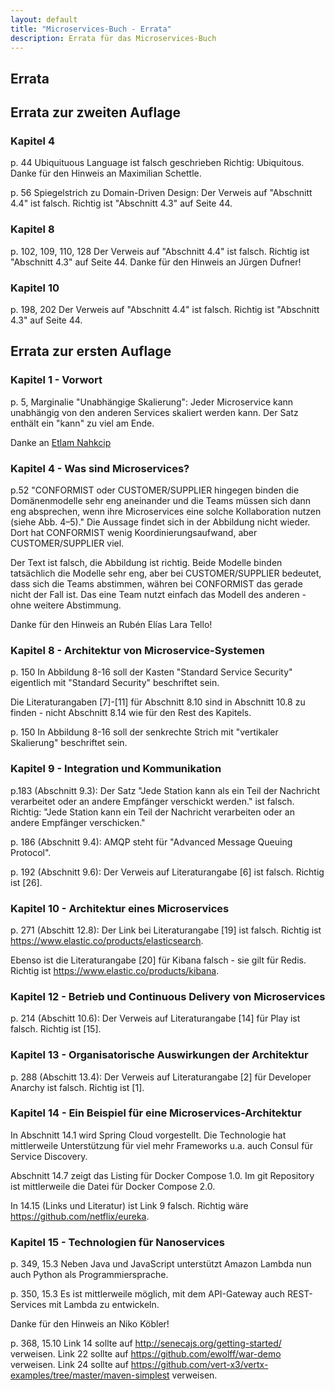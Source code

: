 ```yaml
---
layout: default
title: "Microservices-Buch - Errata"
description: Errata für das Microservices-Buch
---
```


Errata
---

## Errata zur zweiten Auflage

### Kapitel 4

p. 44 Ubiquituous Language ist falsch geschrieben
	Richtig: Ubiquitous. Danke für den Hinweis an Maximilian
	Schettle.

p. 56 Spiegelstrich zu Domain-Driven Design:
      Der Verweis auf "Abschnitt 4.4" ist falsch.
      Richtig ist "Abschnitt 4.3" auf Seite 44.

### Kapitel 8

p. 102, 109, 110, 128 Der Verweis auf "Abschnitt 4.4" ist falsch.
      Richtig ist "Abschnitt 4.3" auf Seite 44.
      Danke für den Hinweis an Jürgen Dufner!

### Kapitel 10

p. 198, 202 Der Verweis auf "Abschnitt 4.4" ist falsch.
      Richtig ist "Abschnitt 4.3" auf Seite 44.



## Errata zur ersten Auflage

### Kapitel 1 - Vorwort

p. 5, Marginalie "Unabhängige Skalierung": Jeder Microservice kann
      unabhängig von den anderen Services skaliert werden kann. Der
      Satz enthält ein "kann" zu viel am Ende.

Danke an [Etlam Nahkcip](https://twitter.com/Coderebelll)

### Kapitel 4 - Was sind Microservices?

p.52 "CONFORMIST oder CUSTOMER/SUPPLIER hingegen binden die
      Domänenmodelle sehr eng aneinander und die Teams müssen sich
      dann eng absprechen, wenn ihre Microservices eine solche
      Kollaboration nutzen (siehe Abb. 4–5)." Die Aussage findet sich
      in der Abbildung nicht wieder. Dort hat CONFORMIST wenig
      Koordinierungsaufwand, aber CUSTOMER/SUPPLIER viel.

Der Text ist falsch, die Abbildung ist richtig. Beide Modelle binden
      tatsächlich die Modelle sehr eng, aber bei CUSTOMER/SUPPLIER
      bedeutet, dass sich die Teams abstimmen, währen bei CONFORMIST
      das gerade nicht der Fall ist. Das eine Team nutzt einfach das
      Modell des anderen - ohne weitere Abstimmung.

Danke für den Hinweis an Rubén Elías Lara Tello!

      
### Kapitel 8 - Architektur von Microservice-Systemen

p. 150 In Abbildung 8-16 soll der Kasten "Standard Service Security"
      eigentlich mit "Standard Security" beschriftet sein.

Die Literaturangaben [7]-[11] für Abschnitt 8.10 sind in
      Abschnitt 10.8 zu finden - nicht Abschnitt 8.14 wie für den Rest
      des Kapitels.

p. 150 In Abbildung 8-16 soll der senkrechte Strich mit "vertikaler
      Skalierung" beschriftet sein.

### Kapitel 9 - Integration und Kommunikation

p.183 (Abschnitt 9.3): Der Satz "Jede Station kann als ein Teil der
      Nachricht verarbeitet oder an andere Empfänger verschickt
      werden." ist falsch. Richtig: "Jede Station kann ein Teil der
      Nachricht verarbeiten oder an andere Empfänger verschicken."

p. 186 (Abschnitt 9.4): AMQP steht für "Advanced Message
      Queuing Protocol".

p. 192 (Abschnitt 9.6): Der Verweis auf Literaturangabe [6]
      ist falsch. Richtig ist [26].

### Kapitel 10 - Architektur eines Microservices

p. 271 (Abschitt 12.8): Der Link bei Literaturangabe [19] ist
      falsch. Richtig ist <https://www.elastic.co/products/elasticsearch>. 

 Ebenso ist die Literaturangabe [20] für Kibana falsch - sie gilt
      für Redis. Richtig ist <https://www.elastic.co/products/kibana>.
      

### Kapitel 12 - Betrieb und Continuous Delivery von Microservices

p. 214 (Abschitt 10.6): Der Verweis auf Literaturangabe [14] für
      Play ist falsch. Richtig ist [15].

### Kapitel 13 - Organisatorische Auswirkungen der Architektur

p. 288 (Abschitt 13.4): Der Verweis auf Literaturangabe [2]
      für Developer Anarchy ist falsch. Richtig ist [1].


### Kapitel 14 - Ein Beispiel für eine Microservices-Architektur

In Abschnitt 14.1 wird Spring Cloud vorgestellt. Die Technologie hat
      mittlerweile Unterstützung für viel mehr Frameworks u.a. auch
      Consul für Service Discovery.

Abschnitt 14.7 zeigt das Listing für Docker Compose 1.0. Im git
      Repository ist mittlerweile die Datei für Docker Compose 2.0.

In 14.15 (Links und Literatur) ist Link 9 falsch. Richtig
      wäre <https://github.com/netflix/eureka>.

### Kapitel 15 - Technologien für Nanoservices

p. 349, 15.3 Neben Java und JavaScript unterstützt Amazon Lambda nun
      auch Python als Programmiersprache.

p. 350, 15.3 Es ist mittlerweile möglich, mit dem API-Gateway auch
      REST-Services mit Lambda zu entwickeln.

Danke für den Hinweis an Niko Köbler!

p. 368, 15.10 Link 14 sollte auf
      <http://senecajs.org/getting-started/> verweisen. Link 22 sollte
      auf <https://github.com/ewolff/war-demo> verweisen. Link 24
      sollte auf
      <https://github.com/vert-x3/vertx-examples/tree/master/maven-simplest>
      verweisen.

